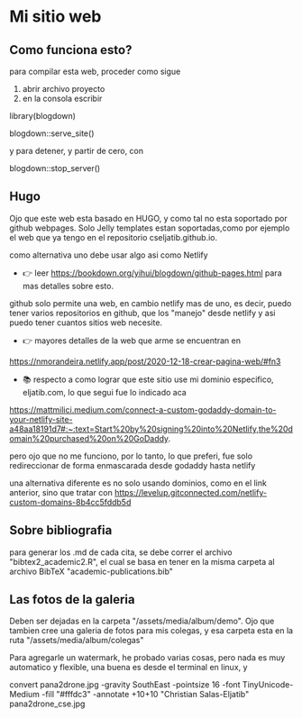 # Mi sitio web

## Como funciona esto?
para compilar esta web, proceder como sigue
1. abrir archivo proyecto
2. en la consola escribir

library(blogdown)

blogdown::serve_site()

y para detener, y partir de cero, con

blogdown::stop_server()

## Hugo
Ojo que este web esta basado en HUGO, y como tal no esta soportado por github webpages. Solo Jelly templates estan soportadas,como por ejemplo el web que ya tengo en el repositorio cseljatib.github.io.

como alternativa uno debe usar algo asi como Netlify

- 👉 leer https://bookdown.org/yihui/blogdown/github-pages.html
para mas detalles sobre esto.

github solo permite una web, en cambio netlify mas de uno, es decir, puedo tener varios repositorios en github, que los "manejo" desde netlify y asi puedo tener cuantos sitios web necesite.

- 👉 mayores detalles de la web que arme se encuentran en

https://nmorandeira.netlify.app/post/2020-12-18-crear-pagina-web/#fn3

- 📚 respecto a como lograr que este sitio use mi dominio especifico, eljatib.com, lo que segui fue lo indicado aca

https://mattmilici.medium.com/connect-a-custom-godaddy-domain-to-your-netlify-site-a48aa18191d7#:~:text=Start%20by%20signing%20into%20Netlify,the%20domain%20purchased%20on%20GoDaddy.

pero ojo que no me funciono, por lo tanto, lo que preferi, fue solo redireccionar de forma enmascarada desde godaddy hasta netlify

una alternativa diferente es no solo usando dominios, como en el link anterior, sino que tratar con 
https://levelup.gitconnected.com/netlify-custom-domains-8b4cc5fddb5d


## Sobre bibliografia
para generar los .md de cada cita, se debe correr el archivo "bibtex2_academic2.R", el cual
 se basa en tener en la misma carpeta al archivo BibTeX "academic-publications.bib"
 
 
## Las fotos de la galeria
Deben ser dejadas en la carpeta "/assets/media/album/demo". Ojo que tambien cree una galeria de fotos para mis colegas, y esa carpeta esta en la ruta "/assets/media/album/colegas"

Para agregarle un watermark, he probado varias cosas, pero nada es muy automatico y flexible, una buena es desde el terminal en linux, y

convert pana2drone.jpg -gravity SouthEast -pointsize 16 -font TinyUnicode-Medium -fill "#fffdc3" -annotate +10+10 "Christian Salas-Eljatib" pana2drone_cse.jpg

